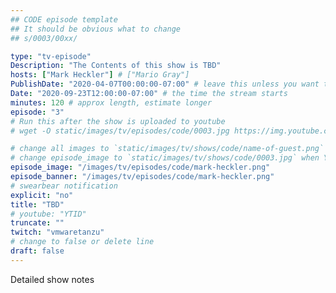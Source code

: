 ```yaml
---
## CODE episode template
## It should be obvious what to change
## s/0003/00xx/

type: "tv-episode"
Description: "The Contents of this show is TBD"
hosts: ["Mark Heckler"] # ["Mario Gray"]
PublishDate: "2020-04-07T00:00:00-07:00" # leave this unless you want to schedule far ahead
Date: "2020-09-23T12:00:00-07:00" # the time the stream starts
minutes: 120 # approx length, estimate longer
episode: "3"
# Run this after the show is uploaded to youtube
# wget -O static/images/tv/episodes/code/0003.jpg https://img.youtube.com/vi/YTID/mqdefault.jpg

# change all images to `static/images/tv/shows/code/name-of-guest.png` when created.
# change episode_image to `static/images/tv/shows/code/0003.jpg` when YT uploaded.
episode_image: "/images/tv/episodes/code/mark-heckler.png"
episode_banner: "/images/tv/episodes/code/mark-heckler.png"
# swearbear notification
explicit: "no"
title: "TBD"
# youtube: "YTID"
truncate: ""
twitch: "vmwaretanzu"
# change to false or delete line
draft: false
---
```


Detailed show notes